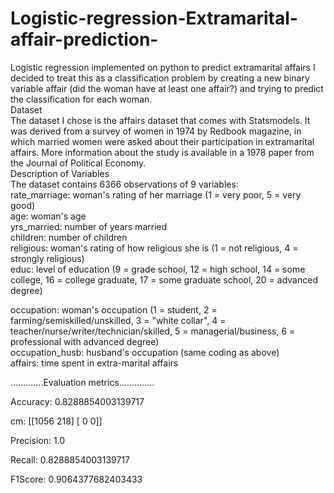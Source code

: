 # Logistic-regression-Extramarital-affair-prediction-
Logistic regression implemented on python to predict extramarital affairs
I decided to treat this as a classification problem by creating a new binary variable affair (did the woman have at least one affair?) and trying to predict the classification for each woman.  
Dataset  
The dataset I chose is the affairs dataset that comes with Statsmodels. It was derived from a survey of women in 1974 by Redbook magazine, in which married women were asked about their participation in extramarital affairs. More information about the study is available in a 1978 paper from the Journal of Political Economy.  
Description of Variables  
The dataset contains 6366 observations of 9 variables:  
rate_marriage: woman's rating of her marriage (1 = very poor, 5 = very good)  
age: woman's age  
yrs_married: number of years married  
children: number of children  
religious: woman's rating of how religious she is (1 = not religious, 4 = strongly religious)  
educ: level of education (9 = grade school, 12 = high school, 14 = some college, 16 = college graduate, 17 = some graduate school, 20 = advanced degree) 
 
occupation: woman's occupation (1 = student, 2 = farming/semiskilled/unskilled, 3 = "white collar", 4 = teacher/nurse/writer/technician/skilled, 5 = managerial/business, 6 = professional with advanced degree)  
occupation_husb: husband's occupation (same coding as above)  
affairs: time spent in extra-marital affairs  

.............Evaluation metrics..............

Accuracy:  0.8288854003139717

cm:  [[1056  218]
 [   0    0]]
 
Precision:  1.0

Recall:  0.8288854003139717

F1Score:  0.9064377682403433
